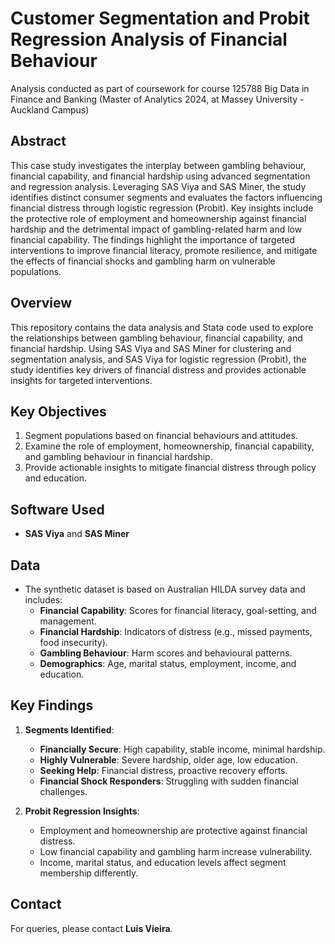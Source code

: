 # Customer Segmentation and Probit Regression Analysis of Financial Behaviour

Analysis conducted as part of coursework for course 125788 Big Data in Finance and Banking (Master of Analytics 2024, at Massey University - Auckland Campus)

## Abstract
This case study investigates the interplay between gambling behaviour, financial capability, and financial hardship using advanced segmentation and regression analysis. Leveraging SAS Viya and SAS Miner, the study identifies distinct consumer segments and evaluates the factors influencing financial distress through logistic regression (Probit). Key insights include the protective role of employment and homeownership against financial hardship and the detrimental impact of gambling-related harm and low financial capability. The findings highlight the importance of targeted interventions to improve financial literacy, promote resilience, and mitigate the effects of financial shocks and gambling harm on vulnerable populations.

## Overview
This repository contains the data analysis and Stata code used to explore the relationships between gambling behaviour, financial capability, and financial hardship. Using SAS Viya and SAS Miner for clustering and segmentation analysis, and SAS Viya for logistic regression (Probit), the study identifies key drivers of financial distress and provides actionable insights for targeted interventions.

## Key Objectives
1. Segment populations based on financial behaviours and attitudes.
2. Examine the role of employment, homeownership, financial capability, and gambling behaviour in financial hardship.
3. Provide actionable insights to mitigate financial distress through policy and education.

## Software Used
- **SAS Viya** and **SAS Miner**

## Data
- The synthetic dataset is based on Australian HILDA survey data and includes:
  - **Financial Capability**: Scores for financial literacy, goal-setting, and management.
  - **Financial Hardship**: Indicators of distress (e.g., missed payments, food insecurity).
  - **Gambling Behaviour**: Harm scores and behavioural patterns.
  - **Demographics**: Age, marital status, employment, income, and education.

## Key Findings
1. **Segments Identified**:
   - **Financially Secure**: High capability, stable income, minimal hardship.
   - **Highly Vulnerable**: Severe hardship, older age, low education.
   - **Seeking Help**: Financial distress, proactive recovery efforts.
   - **Financial Shock Responders**: Struggling with sudden financial challenges.

2. **Probit Regression Insights**:
   - Employment and homeownership are protective against financial distress.
   - Low financial capability and gambling harm increase vulnerability.
   - Income, marital status, and education levels affect segment membership differently.

## Contact
For queries, please contact **Luis Vieira**.


